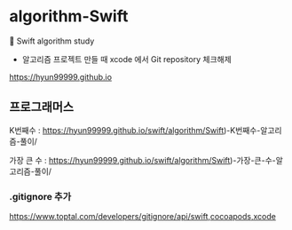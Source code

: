 # algorithm-Swift
🤯 Swift algorithm study

- 알고리즘 프로젝트 만들 때 xcode 에서 Git repository 체크해제

https://hyun99999.github.io

## 프로그래머스
K번째수 : https://hyun99999.github.io/swift/algorithm/Swift)-K번째수-알고리즘-풀이/

가장 큰 수 : https://hyun99999.github.io/swift/algorithm/Swift)-가장-큰-수-알고리즘-풀이/

### .gitignore 추가
https://www.toptal.com/developers/gitignore/api/swift,cocoapods,xcode
